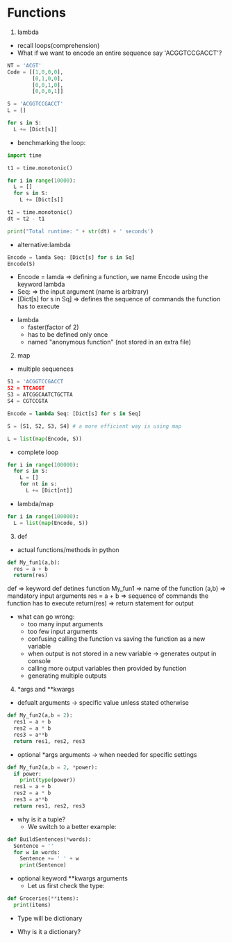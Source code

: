 # Functions

1. lambda
* recall loops(comprehension)
* What if we want to encode an entire sequence say 'ACGGTCCGACCT'?
```python
NT = 'ACGT'
Code = [[1,0,0,0],
        [0,1,0,0],
        [0,0,1,0],
        [0,0,0,1]]

S = 'ACGGTCCGACCT'
L = []

for s in S:
  L += [Dict[s]]
```
* benchmarking the loop:
```python
import time

t1 = time.monotonic()

for i in range(10000):
  L = []
  for s in S:
    L += [Dict[s]]

t2 = time.monotonic()
dt = t2 - t1

print("Total runtime: " + str(dt) + ' seconds')
```
* alternative:lambda
```python
Encode = lamda Seq: [Dict[s] for s in Sq]
Encode(S)
```
  - Encode = lamda => defining a function, we name Encode using the keyword lambda
  - Seq: => the input argument (name is arbitrary)
  - [Dict[s] for s in Sq] => defines the sequence of commands the function has to execute
* lambda
  - faster(factor of 2)
  - has to be defined only once
  - named "anonymous function" (not stored in an extra file)

2. map
* multiple sequences
```python
S1 = 'ACGGTCCGACCT
S2 = TTCAGGT
S3 = ATCGGCAATCTGCTTA
S4 = CGTCCGTA

Encode = lambda Seq: [Dict[s] for s in Seq]

S = [S1, S2, S3, S4] # a more efficient way is using map

L = list(map(Encode, S))
```
* complete loop
```python
for i in range(100000):
  for s in S:
    L = []
    for nt in s:
      L += [Dict[nt]]
```
* lambda/map
```python
for i in range(100000):
  L = list(map(Encode, S))
```

3. def
* actual functions/methods in python

```python
def My_fun1(a,b):
  res = a + b
  return(res)
```
def => keyword def detines function
My_fun1 => name of the function
(a,b) => mandatory input arguments
res = a + b => sequence of commands the function has to execute
return(res) => return statement for output

* what can go wrong:
  - too many input arguments
  - too few input arguments
  - confusing calling the function vs saving the function as a new variable
  - when output is not stored in a new variable -> generates output in console
  - calling more output variables then provided by function
  - generating multiple outputs

4. *args and **kwargs
* defualt arguments -> specific value unless stated otherwise
```python
def My_fun2(a,b = 2):
  res1 = a + b
  res2 = a * b
  res3 = a**b
  return res1, res2, res3
```

* optional *args arguments -> when needed for specific settings
```python
def My_fun2(a,b = 2, *power):
  if power:
    print(type(power))
  res1 = a + b
  res2 = a * b
  res3 = a**b
  return res1, res2, res3
```

* why is it a tuple?
  - We switch to a better example:
```python
def BuildSentences(*words):
  Sentence = ''
  for w in words:
    Sentence += ' ' + w
    print(Sentence)
```

* optional keyword **kwargs arguments
  - Let us first check the type:
```python
def Groceries(**items):
  print(items)
```
  - Type will be dictionary
 
* Why is it a dictionary?

